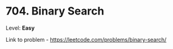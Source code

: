 # 704. Binary Search

Level: **Easy**

Link to problem - https://leetcode.com/problems/binary-search/

